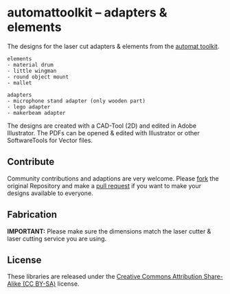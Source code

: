# automattoolkit – adapters & elements

The designs for the laser cut adapters & elements from the [automat toolkit](https://www.kickstarter.com/projects/1481744082/dadamachines-music-machines-for-everyone).

```
elements
- material drum
- little wingman
- round object mount
- mallet

adapters
- microphone stand adapter (only wooden part)
- lego adapter
- makerbeam adapter

```

The designs are created with a CAD-Tool (2D) and edited in Adobe Illustrator. 
The PDFs can be opened & edited with Illustrator or other SoftwareTools for Vector files.

## Contribute 
Community contributions and adaptions are very welcome. 
Please [fork](https://help.github.com/articles/fork-a-repo/) the original Repository and make a [pull request](https://help.github.com/articles/about-pull-requests/) if you want to make your designs available to everyone.

## Fabrication
**IMPORTANT:** Please make sure the dimensions match the laser cutter & laser cutting service you are using. 

## License
These libraries are released under the [Creative Commons Attribution Share-Alike (CC BY-SA)](https://creativecommons.org/licenses/by-sa/4.0/) license.


